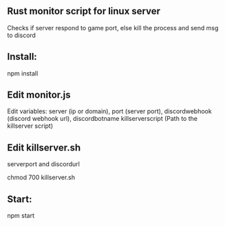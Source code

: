 ## Rust monitor script for linux server

Checks if server respond to game port, else kill the process and send msg to discord

## Install:

npm install

## Edit monitor.js

Edit variables:
server (ip or domain),
port (server port),
discordwebhook (discord webhook url),
discordbotname
killserverscript (Path to the killserver script)

## Edit killserver.sh
serverport and discordurl

chmod 700 killserver.sh

## Start:

npm start
